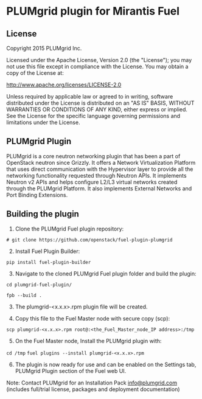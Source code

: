 PLUMgrid plugin for Mirantis Fuel
=================================

License
-------
Copyright 2015 PLUMgrid Inc.

Licensed under the Apache License, Version 2.0 (the "License");
you may not use this file except in compliance with the License.
You may obtain a copy of the License at:

http://www.apache.org/licenses/LICENSE-2.0

Unless required by applicable law or agreed to in writing, software
distributed under the License is distributed on an "AS IS" BASIS,
WITHOUT WARRANTIES OR CONDITIONS OF ANY KIND, either express or implied.
See the License for the specific language governing permissions and
limitations under the License.

PLUMgrid Plugin
---------------
PLUMgrid is a core neutron networking plugin that has been a part of OpenStack
neutron since Grizzly. It offers a Network Virtualization Platform that uses
direct communication with the Hypervisor layer to provide all the networking
functionality requested through Neutron APIs. It implements Neutron v2 APIs
and helps configure L2/L3 virtual networks created through the PLUMgrid Platform.
It also implements External Networks and Port Binding Extensions.

Building the plugin
-------------------
1. Clone the PLUMgrid Fuel plugin repository:

 ``# git clone https://github.com/openstack/fuel-plugin-plumgrid``

2. Install Fuel Plugin Builder:

 ``pip install fuel-plugin-builder``

3. Navigate to the cloned PLUMgrid Fuel plugin folder and build the plugin:

 ``cd plumgrid-fuel-plugin/``

 ``fpb --build .``

3. The plumgrid-<x.x.x>.rpm plugin file will be created.

4. Copy this file to the Fuel Master node with secure copy (scp):

 ``scp plumgrid-<x.x.x>.rpm root@:<the_Fuel_Master_node_IP address>:/tmp``

5. On the Fuel Master node, Install the PLUMgrid plugin with:

 ``cd /tmp``
 ``fuel plugins --install plumgrid-<x.x.x>.rpm``

6. The plugin is now ready for use and can be enabled on the Settings tab, PLUMgrid Plugin section
   of the Fuel web UI.

Note: Contact PLUMgrid for an Installation Pack info@plumgrid.com
(includes full/trial license, packages and deployment documentation)

